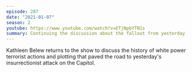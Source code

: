 ```yaml
---
episode: 287
date: "2021-01-07"
season: 2
youtube: https://www.youtube.com/watch?v=ETjNpbYTN1s
summary: Continuing the discussion about the fallout from yesterday
---
```

Kathleen Belew returns to the show to discuss the history of white power
terrorist actions and plotting that paved the road to yesterday's
insurrectionist attack on the Capitol.
